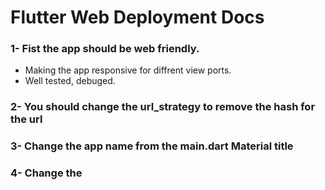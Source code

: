 # Flutter Web Deployment Docs

### 1- Fist the app should be web friendly.
- Making the app responsive for diffrent view ports.
- Well tested, debuged.

### 2- You should change the url_strategy to remove the hash for the url

### 3- Change the app name from the main.dart Material title

### 4- Change the <title> tag name in the web/index.html
```html
<title>Iliyass Zamouri</title>
```
  
### 5- Change the meta description tag content in the same file (index.html)
```html
  <meta name="description" content="Hi my name is Iliyass Zamouri I'm a Software Developer">
```
  
### 6- Add those favicon tags
```html
    <!-- favicons -->
  <link rel="shortcut icon" href="favicon.ico" type="image/x-icon">
  <link rel="icon" href="favicon.ico" type="image/x-icon">
```
  
### 7- Go to manifest.json file and change the app name,short_name description (you can change color theme and background if you like)
```json
  {
    "name": "Iliyass Zamouri",
    "short_name": "Iliyass Zamouri",
    "background_color": "#0175C2",
    "theme_color": "#0175C2",
    "description": "Hi my name is Iliyass Zamouri I'm a Software Developer",
    ...
  ```
  
  ### 8- Go to [favicon.io](https://https://favicon.io), upload your favicon png file 
  then download the zip file from the website, extract it now change override favicon.png (web/favicon.png) with the favicon.ico
  and go to icons folder (web/icons) and overrride also the 192px icon with its equivalent same thing with the 512px (keep same names).
  
### 9- run this command
  If your app is integrated to null safety
  ```
  flutter build web
  ```
  Or this command if it does not
  ```
  flutter build web --no-sound-null-safety
  ```
  If the build succeed, the flutter sdk will generate a web folder in the build folder.
  
### 10- The app is ready to be deployed
 - Go to .gitignore file comment the line /build/ then commit to the project repo.
 - Push your app to github or gitlab.
 - then you can use a service like [Netlify](https://www.netlify.com) to deploy the app online.
 - when selecting the repo make sure the deployment folder is >>build/web<<
  
